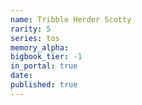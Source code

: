 ```yaml
---
name: Tribble Herder Scotty
rarity: 5
series: tos
memory_alpha:
bigbook_tier: -1
in_portal: true
date:
published: true
---
```



